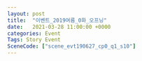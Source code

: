 ```yaml
---
layout: post
title:  "이벤트_2019여름_0화_오프닝"
date:   2021-03-28 11:00:00 +0000
categories: Event
Tags: Story Event
SceneCode: ["scene_evt190627_cp0_q1_s10"]
---
```

